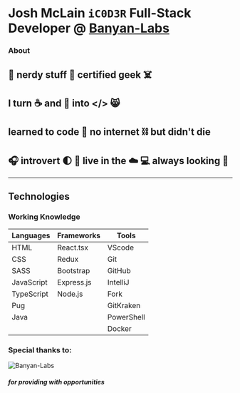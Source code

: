 # Josh McLain `iC0D3R` Full-Stack Developer @  [**Banyan-Labs**](https://banyanlabs.io)

### About

:heartbeat: nerdy stuff :100: certified geek :skull_and_crossbones:
---
I turn :coffee: and :taco: into &lt;/&gt; :smile_cat:
---
learned to code :cop: no internet :chains:  but didn't die 
---
:headphones: introvert :first_quarter_moon: :cactus: live in the :cloud: :computer: always looking :milky_way:
---
---

## Technologies

### Working Knowledge

Languages | Frameworks | Tools
--------- | ---------- | ------
HTML | React.tsx | VScode
CSS | Redux | Git
SASS | Bootstrap | GitHub
JavaScript | Express.js | IntelliJ
TypeScript | Node.js | Fork
Pug | | GitKraken
Java | | PowerShell
| | | Docker

### Special thanks to:

![Banyan-Labs](https://banyanlabs.io/static/Logo-ba022e637f1be3fe28d39b0560ae901b.png)

##### for providing with opportunities